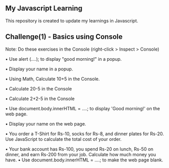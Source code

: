 My Javascript Learning
--------------------------
This repository is created to update my learnings in Javascript.

Challenge(1) - Basics using Console
-------------------

Note: Do these exercises in the Console (right-click > Inspect > Console)

•	Use alert (....); to display "good morning!" in a popup.

•	Display your name in a popup.

•	Using Math, Calculate 10+5 in the Console.

•	Calculate 20-5 in the Console

•	Calculate 2+2-5 in the Console

•	Use document.body.innerHTML = ....; to display 'Good morning!' on the web page.

•	Display your name on the web page.

•	You order a T-Shirt for Rs-10, socks for Rs-8, and dinner plates for Rs-20. Use JavaScript to calculate the total cost of your order.

•	Your bank account has Rs-100, you spend Rs-20 on lunch, Rs-50 on dinner, and earn Rs-200 from your job. Calculate how much money you have.
•	Use document.body.innerHTML = ....; to make the web page blank.
